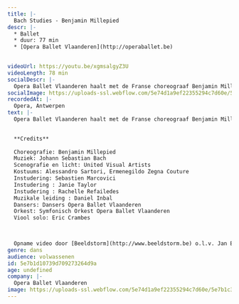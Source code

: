 ```yaml
---
title: |-
  Bach Studies - Benjamin Millepied
descr: |-
  * Ballet
  * duur: 77 min
  * [Opera Ballet Vlaanderen](http://operaballet.be)

  ‍
videoUrl: https://youtu.be/xgmsalgyZ3U
videoLength: 78 min
socialDescr: |-
  Opera Ballet Vlaanderen haalt met de Franse choreograaf Benjamin Millepied een van de meest gerenommeerde hedendaagse balletchoreografen naar België. Hij creëert voor het eerst een avondvullend balletwerk. Dat werk kreeg (en behield uiteindelijk) de werktitel ‘Bach Studies’, en exploreert het muzikale universum van Johann Sebastian Bach. Geïnspireerd door Bachs complexe ritmes, vaak met roots in barokke dansritmes, stelt Millepied zichzelf als uitdaging om Bachs compositietechnieken te vertalen naar een fysieke realiteit. De beweging wordt geïnspireerd door Millepieds eigen emotionele reactie op de muziek. Twee iconische werken van Bach, Partita Nr. 2 en Passacaglia voor Orgel, zijn de ankerpunten voor de choreografie. Het orkest van Opera Ballet Vlaanderen, onder leiding van Daniel Inbal, wordt ingezet ter versterking van de iconische partijen voor soloviool en orgel.
socialImage: https://uploads-ssl.webflow.com/5e74d1a9ef22355294c7d60e/5e7b1c373be82f5d8ff91756_web_1819-Bach-Studies-Benjamin-Millepied-generale-repetitie-71A8827-(c)-Filip-Van-Roe.jpg
recordedAt: |-
  Opera, Antwerpen
text: |-
  Opera Ballet Vlaanderen haalt met de Franse choreograaf Benjamin Millepied een van de meest gerenommeerde hedendaagse balletchoreografen naar België. Hij creëert voor het eerst een avondvullend balletwerk. Dat werk kreeg (en behield uiteindelijk) de werktitel ‘Bach Studies’, en exploreert het muzikale universum van Johann Sebastian Bach. Geïnspireerd door Bachs complexe ritmes, vaak met roots in barokke dansritmes, stelt Millepied zichzelf als uitdaging om Bachs compositietechnieken te vertalen naar een fysieke realiteit. De beweging wordt geïnspireerd door Millepieds eigen emotionele reactie op de muziek. Twee iconische werken van Bach, Partita Nr. 2 en Passacaglia voor Orgel, zijn de ankerpunten voor de choreografie. Het orkest van Opera Ballet Vlaanderen, onder leiding van Daniel Inbal, wordt ingezet ter versterking van de iconische partijen voor soloviool en orgel.
  

  **Credits**
  
  Choreografie: Benjamin Millepied
  Muziek: Johann Sebastian Bach
  Scenografie en licht: United Visual Artists
  Kostuums: Alessandro Sartori, Ermenegildo Zegna Couture
  Instudering: Sebastien Marcovici
  Instudering : Janie Taylor
  Instudering : Rachelle Refailedes
  Muzikale leiding : Daniel Inbal
  Dansers: Dansers Opera Ballet Vlaanderen
  Orkest: Symfonisch Orkest Opera Ballet Vlaanderen
  Viool solo: Eric Crambes

  ‍

  Opname video door [Beeldstorm](http://www.beeldstorm.be) o.l.v. Jan Bosteels
genre: dans
audience: volwassenen
id: 5e7b1d10739d709273264d9a
age: undefined
company: |-
  Opera Ballet Vlaanderen
image: https://uploads-ssl.webflow.com/5e74d1a9ef22355294c7d60e/5e7b1c373be82f5d8ff91756_web_1819-Bach-Studies-Benjamin-Millepied-generale-repetitie-71A8827-(c)-Filip-Van-Roe.jpg
---
```

